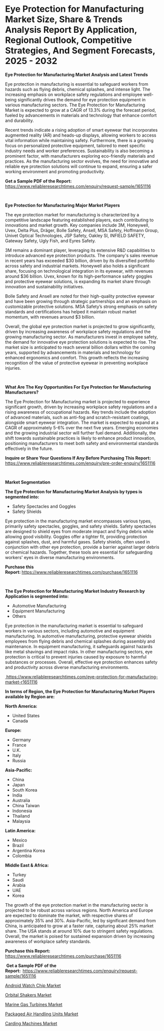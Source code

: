 <p><h1>Eye Protection for Manufacturing Market Size, Share & Trends Analysis Report By Application, Regional Outlook, Competitive Strategies, And Segment Forecasts, 2025 - 2032</h1></p><p><strong>Eye Protection for Manufacturing Market Analysis and Latest Trends</strong></p>
<p><p>Eye protection in manufacturing is essential to safeguard workers from hazards such as flying debris, chemical splashes, and intense light. The increasing emphasis on workplace safety regulations and employee well-being significantly drives the demand for eye protection equipment in various manufacturing sectors. The Eye Protection for Manufacturing Market is expected to grow at a CAGR of 13.3% during the forecast period, fueled by advancements in materials and technology that enhance comfort and durability. </p><p>Recent trends indicate a rising adoption of smart eyewear that incorporates augmented reality (AR) and heads-up displays, allowing workers to access vital information while maintaining safety. Furthermore, there is a growing focus on personalized protective equipment, tailored to meet specific industry needs and worker preferences. Sustainability is also becoming a prominent factor, with manufacturers exploring eco-friendly materials and practices. As the manufacturing sector evolves, the need for innovative and reliable eye protection solutions will continue to expand, ensuring a safer working environment and promoting productivity.</p></p>
<p><strong>Get a Sample PDF of the Report:&nbsp;</strong> <a href="https://www.reliableresearchtimes.com/enquiry/request-sample/1651116?utm_campaign=3047&utm_medium=2&utm_source=Github&utm_content=ia&utm_term=23032025&utm_id=eye-protection-for-manufacturing">https://www.reliableresearchtimes.com/enquiry/request-sample/1651116</a></p>
<p>&nbsp;</p>
<p><strong>Eye Protection for Manufacturing Major Market Players</strong></p>
<p><p>The eye protection market for manufacturing is characterized by a competitive landscape featuring established players, each contributing to innovations and market growth. Key companies include 3M, Honeywell, Uvex, Delta Plus, Dräger, Bolle Safety, Ansell, MSA Safety, Hoffmann Group, Univet Optical Technologies, JSP Safety, Oakley SI, INFIELD SAFETY, Gateway Safety, Ugly Fish, and Eyres Safety.</p><p>3M remains a dominant player, leveraging its extensive R&D capabilities to introduce advanced eye protection products. The company's sales revenue in recent years has exceeded $30 billion, driven by its diversified portfolio across safety and industrial markets. Honeywell also holds a significant share, focusing on technological integration in its eyewear, with revenues around $36 billion. Uvex, known for its high-performance safety goggles and protective eyewear solutions, is expanding its market share through innovation and sustainability initiatives.</p><p>Bolle Safety and Ansell are noted for their high-quality protective eyewear and have been growing through strategic partnerships and an emphasis on customizable protective solutions. MSA Safety’s strong emphasis on safety standards and certifications has helped it maintain robust market momentum, with revenues around $3 billion.</p><p>Overall, the global eye protection market is projected to grow significantly, driven by increasing awareness of workplace safety regulations and the growing manufacturing sector. As manufacturers invest in employee safety, the demand for innovative eye protection solutions is expected to rise. The market size is anticipated to reach several billion dollars within the coming years, supported by advancements in materials and technology for enhanced ergonomics and comfort. This growth reflects the increasing recognition of the value of protective eyewear in preventing workplace injuries.</p></p>
<p>&nbsp;</p>
<p><strong>What Are The Key Opportunities For Eye Protection for Manufacturing Manufacturers?</strong></p>
<p><p>The Eye Protection for Manufacturing market is projected to experience significant growth, driven by increasing workplace safety regulations and a rising awareness of occupational hazards. Key trends include the adoption of advanced materials, such as anti-fog and scratch-resistant coatings, alongside smart eyewear integration. The market is expected to expand at a CAGR of approximately 5-6% over the next five years. Emerging economies and the growing industrial sector will further fuel demand. Additionally, the shift towards sustainable practices is likely to enhance product innovation, positioning manufacturers to meet both safety and environmental standards effectively in the future.</p></p>
<p><strong>Inquire or Share Your Questions If Any Before Purchasing This Report:</strong> <a href="https://www.reliableresearchtimes.com/enquiry/pre-order-enquiry/1651116?utm_campaign=3047&utm_medium=2&utm_source=Github&utm_content=ia&utm_term=23032025&utm_id=eye-protection-for-manufacturing">https://www.reliableresearchtimes.com/enquiry/pre-order-enquiry/1651116</a></p>
<p>&nbsp;</p>
<p><strong>Market Segmentation</strong></p>
<p><strong>The Eye Protection for Manufacturing Market Analysis by types is segmented into:</strong></p>
<p><ul><li>Safety Spectacles and Goggles</li><li>Safety Shields</li></ul></p>
<p><p>Eye protection in the manufacturing market encompasses various types, primarily safety spectacles, goggles, and safety shields. Safety spectacles are designed to shield eyes from moderate impact and flying debris while allowing good visibility. Goggles offer a tighter fit, providing protection against splashes, dust, and harmful gases. Safety shields, often used in conjunction with other eye protection, provide a barrier against larger debris or chemical hazards. Together, these tools are essential for safeguarding workers' eyes in diverse manufacturing environments.</p></p>
<p><strong>Purchase this Report:&nbsp;</strong><a href="https://www.reliableresearchtimes.com/purchase/1651116?utm_campaign=3047&utm_medium=2&utm_source=Github&utm_content=ia&utm_term=23032025&utm_id=eye-protection-for-manufacturing">https://www.reliableresearchtimes.com/purchase/1651116</a></p>
<p>&nbsp;</p>
<p><strong>The Eye Protection for Manufacturing Market Industry Research by Application is segmented into:</strong></p>
<p><ul><li>Automotive Manufacturing</li><li>Equipment Manufacturing</li><li>Others</li></ul></p>
<p><p>Eye protection in the manufacturing market is essential to safeguard workers in various sectors, including automotive and equipment manufacturing. In automotive manufacturing, protective eyewear shields employees from flying debris and chemical splashes during assembly and maintenance. In equipment manufacturing, it safeguards against hazards like metal shavings and impact risks. In other manufacturing sectors, eye protection is critical to prevent injuries caused by exposure to harmful substances or processes. Overall, effective eye protection enhances safety and productivity across diverse manufacturing environments.</p></p>
<p><a href="https://www.reliableresearchtimes.com/eye-protection-for-manufacturing-market-r1651116?utm_campaign=3047&utm_medium=2&utm_source=Github&utm_content=ia&utm_term=23032025&utm_id=eye-protection-for-manufacturing">&nbsp;https://www.reliableresearchtimes.com/eye-protection-for-manufacturing-market-r1651116</a></p>
<p><strong>In terms of Region, the Eye Protection for Manufacturing Market Players available by Region are:</strong></p>
<p>
    <p> <strong> North America: </strong>
        <ul>
            <li>United States</li>
            <li>Canada</li>
        </ul>
        </p> 
    <p> <strong> Europe: </strong>
        <ul>
            <li>Germany</li>
            <li>France</li>
            <li>U.K.</li>
            <li>Italy</li>
            <li>Russia</li>
        </ul>
        </p> 
    <p> <strong> Asia-Pacific: </strong>
        <ul>
            <li>China</li>
            <li>Japan</li>
            <li>South Korea</li>
            <li>India</li>
            <li>Australia</li>
            <li>China Taiwan</li>
            <li>Indonesia</li>
            <li>Thailand</li>
            <li>Malaysia</li>
        </ul>
        </p> 
    <p> <strong> Latin America: </strong>
        <ul>
            <li>Mexico</li>
            <li>Brazil</li>
            <li>Argentina Korea</li>
            <li>Colombia</li>
        </ul>
        </p> 
    <p> <strong> Middle East & Africa: </strong>
        <ul>
            <li>Turkey</li>
            <li>Saudi</li>
            <li>Arabia</li>
            <li>UAE</li>
            <li>Korea</li>
        </ul>
    </p>
    </p>
<p><p>The growth of the eye protection market in the manufacturing sector is projected to be robust across various regions. North America and Europe are expected to dominate the market, with respective shares of approximately 35% and 30%. Asia-Pacific, led by significant demand from China, is anticipated to grow at a faster rate, capturing about 25% market share. The USA stands at around 10% due to stringent safety regulations. Overall, the market is poised for sustained expansion driven by increasing awareness of workplace safety standards.</p></p>
<p><strong>Purchase this Report: </strong><a href="https://www.reliableresearchtimes.com/purchase/1651116?utm_campaign=3047&utm_medium=2&utm_source=Github&utm_content=ia&utm_term=23032025&utm_id=eye-protection-for-manufacturing">https://www.reliableresearchtimes.com/purchase/1651116</a></p>
<p>&nbsp;<strong>Get a Sample PDF of the Report:&nbsp;&nbsp;</strong><a href="https://www.reliableresearchtimes.com/enquiry/request-sample/1651116?utm_campaign=3047&utm_medium=2&utm_source=Github&utm_content=ia&utm_term=23032025&utm_id=eye-protection-for-manufacturing">https://www.reliableresearchtimes.com/enquiry/request-sample/1651116</a></p>
<p><strong></strong></p>
<p><p><a href="https://github.com/ziwersekos/Market-Research-Report-List-1/blob/main/android-watch-chip-market.md?utm_campaign=3047&utm_medium=2&utm_source=Github&utm_content=ia&utm_term=23032025&utm_id=eye-protection-for-manufacturing">Android Watch Chip Market</a></p><p><a href="https://www.linkedin.com/pulse/latest-market-analysis-shows-orbital-shakers-poised-grow-cagr-imjoe?utm_campaign=3047&utm_medium=2&utm_source=Github&utm_content=ia&utm_term=23032025&utm_id=eye-protection-for-manufacturing">Orbital Shakers Market</a></p><p><a href="https://www.linkedin.com/pulse/aglobalmarine-gas-turbines-market-study-including-its-size-growth-ocfhe?utm_campaign=3047&utm_medium=2&utm_source=Github&utm_content=ia&utm_term=23032025&utm_id=eye-protection-for-manufacturing">Marine Gas Turbines Market</a></p><p><a href="https://www.linkedin.com/pulse/exploring-growth-potential-packaged-air-handling-units-market-7rgce?utm_campaign=3047&utm_medium=2&utm_source=Github&utm_content=ia&utm_term=23032025&utm_id=eye-protection-for-manufacturing">Packaged Air Handling Units Market</a></p><p><a href="https://www.linkedin.com/pulse/carding-machines-market-dynamics-forecast-2025-2032-146-cagr-5elie?utm_campaign=3047&utm_medium=2&utm_source=Github&utm_content=ia&utm_term=23032025&utm_id=eye-protection-for-manufacturing">Carding Machines Market</a></p></p>